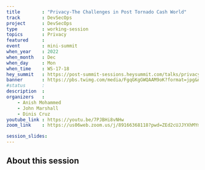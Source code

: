 ```yaml
---
title        : "Privacy-The Challenges in Post Tornado Cash World"
track        : DevSecOps
project      : DevSecOps
type         : working-session
topics       : Privacy
featured     :
event        : mini-summit
when_year    : 2022
when_month   : Dec
when_day     : Mon
when_time    : WS-17-18
hey_summit   : https://post-summit-sessions.heysummit.com/talks/privacy-the-challenges-in-post-tornado-cash-world/
banner       : https://pbs.twimg.com/media/FgqGKgGWQAAM9oK?format=jpg&name=medium
#status      : 
description  :
organizers   :
    - Anish Mohammed     
    - John Marshall
    - Dinis Cruz
youtube_link : https://youtu.be/7PJBHi8vNHw
zoom_link    : https://us06web.zoom.us/j/89166368118?pwd=ZEd2cUJJYXhMYmh3QTBiNGxQWVJKUT09

session_slides:
---
```




## About this session
